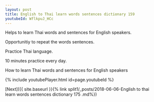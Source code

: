 ```yaml
---
layout: post
title: English to Thai learn words sentences dictionary 159 
youtubeId: WflkpuJ_HCc
---
```

 
 
Helps to learn Thai words and sentences for English speakers.

Opportunitiy to repeat the words sentences. 

Practice Thai language. 
 
10 minutes practice every day. 
 
How to learn Thai words and sentences for English speakers 
 
{% include youtubePlayer.html id=page.youtubeId %}
 
 
[Next]({{ site.baseurl }}{% link  split1/_posts/2018-06-06-English to thai learn words sentences dictionary 175 .md%})
 

